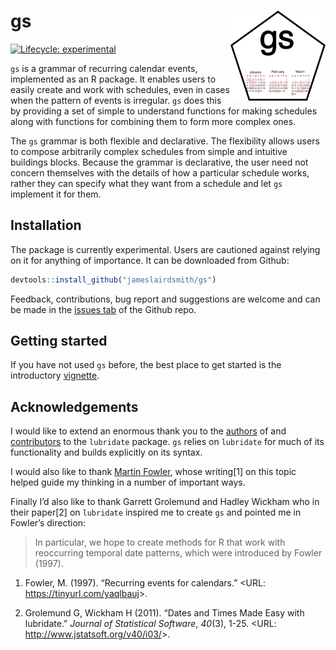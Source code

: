 
<!-- README.md is generated from README.Rmd. Please edit that file -->

# gs <a href='https://jameslairdsmith.github.io/gs'><img src='man/figures/logo.png' align="right" height="144" /></a>

<!-- badges: start -->

[![Lifecycle:
experimental](https://img.shields.io/badge/lifecycle-experimental-orange.svg)](https://www.tidyverse.org/lifecycle/#experimental)
<!-- badges: end -->

`gs` is a grammar of recurring calendar events, implemented as an R
package. It enables users to easily create and work with schedules, even
in cases when the pattern of events is irregular. `gs` does this by
providing a set of simple to understand functions for making schedules
along with functions for combining them to form more complex ones.

The `gs` grammar is both flexible and declarative. The flexibility
allows users to compose arbitrarily complex schedules from simple and
intuitive buildings blocks. Because the grammar is declarative, the user
need not concern themselves with the details of how a particular
schedule works, rather they can specify what they want from a schedule
and let `gs` implement it for them.

## Installation

The package is currently experimental. Users are cautioned against
relying on it for anything of importance. It can be downloaded from
Github:

``` r
devtools::install_github("jameslairdsmith/gs")
```

Feedback, contributions, bug report and suggestions are welcome and can
be made in the [issues
tab](https://github.com/jameslairdsmith/gs/issues) of the Github repo.

## Getting started

If you have not used `gs` before, the best place to get started is the
introductory
[vignette](https://jameslairdsmith.github.io/gs/articles/intro.html).

## Acknowledgements

I would like to extend an enormous thank you to the
[authors](https://lubridate.tidyverse.org/authors.html) of and
[contributors](https://github.com/tidyverse/lubridate/graphs/contributors)
to the `lubridate` package. `gs` relies on `lubridate` for much of its
functionality and builds explicitly on its syntax.

I would also like to thank [Martin Fowler](https://martinfowler.com/),
whose writing\[1\] on this topic helped guide my thinking in a number of
important ways.

Finally I’d also like to thank Garrett Grolemund and Hadley Wickham who
in their paper\[2\] on `lubridate` inspired me to create `gs` and
pointed me in Fowler’s direction:

> In particular, we hope to create methods for R that work with
> reoccurring temporal date patterns, which were introduced by Fowler
> (1997).

1.  Fowler, M. (1997). “Recurring events for calendars.” \<URL:
    <https://tinyurl.com/yaqlbauj>\>.

2.  Grolemund G, Wickham H (2011). “Dates and Times Made Easy with
    lubridate.” *Journal of Statistical Software*, *40*(3), 1-25. \<URL:
    <http://www.jstatsoft.org/v40/i03/>\>.
